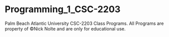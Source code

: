 # Programming_1_CSC-2203
Palm Beach Atlantic University CSC-2203 Class Programs. 
All Programs are property of ©Nick Nolte and are only for educational use.
